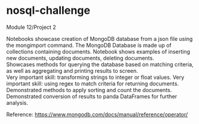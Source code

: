 # nosql-challenge
Module 12/Project 2

Notebooks showcase creation of MongoDB database from a json file using the mongimport command.  The MongoDB Database is made up of collections containing documents. 
Notebook shows examples of inserting new documents, updating documents, deleting documents.  
Showcases methods for querying the database based on matching criteria, as well as aggregating and printing results to screen.  
Very important skill:  transforming strings to integer or float values.
Very important skill:  using regex to match criteria for returning documents.
Demonstrated methods to apply sorting and count the documents.
Demonstrated conversion of results to panda DataFrames for further analysis.

Reference:  https://www.mongodb.com/docs/manual/reference/operator/


